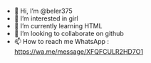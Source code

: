 - 👋 Hi, I’m @beler375
- 👀 I’m interested in girl
- 🌱 I’m currently learning HTML
- 💞️ I’m looking to collaborate on github
- 📫 How to reach me WhatsApp : 
https://wa.me/message/XFQFCULR2HD7O1

<!---
beler375/beler375 is a ✨ special ✨ repository because its `README.md` (this file) appears on your GitHub profile.
You can click the Preview link to take a look at your changes.
--->
